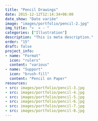 ```yaml
---
title: "Pencil Drawings"
date: 2015-12-12T12:14:34+06:00
date_show: "Date variée"
image: "images/portfolio/pencil-2.jpg"
img_title: "«  » - "
categories: ["Illustration"]
description: "This is meta description."
order: "15"
draft: false
project_info:
- name: "Format"
  icon: "rulers"
  content: "various"
- name: "Support"
  icon: "brush-fill"
  content: "Pencil on Paper"
resources:
- src: images/portfolio/pencil-3.jpg
- src: images/portfolio/pencil-4.jpg
- src: images/portfolio/pencil-5.jpg
- src: images/portfolio/pencil-6.jpg
- src: images/portfolio/pencil-7.jpg
- src: images/portfolio/pencil-8.jpg
---
```


